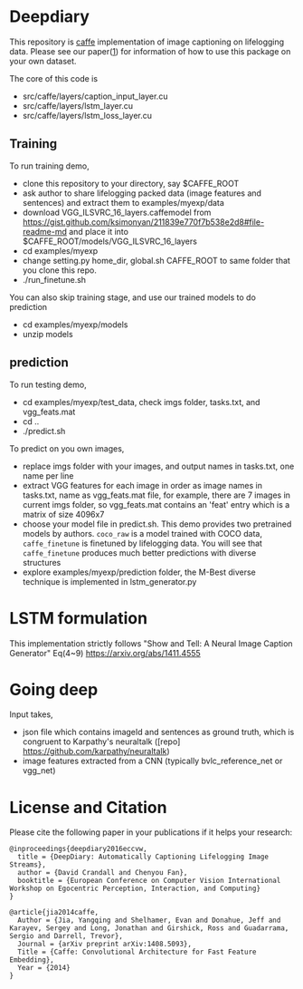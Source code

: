 # Deepdiary
This repository is [caffe](http://caffe.berkeleyvision.org/) implementation of image captioning on lifelogging data.
Please see our paper([1](https://arxiv.org/abs/1608.03819)) for information of how to use this package on your own dataset.

The core of this code is 
- src/caffe/layers/caption_input_layer.cu
- src/caffe/layers/lstm_layer.cu
- src/caffe/layers/lstm_loss_layer.cu


## Training
To run training demo, 
- clone this repository to your directory, say $CAFFE_ROOT
- ask author to share lifelogging packed data (image features and sentences) and extract them to examples/myexp/data
- download VGG_ILSVRC_16_layers.caffemodel from https://gist.github.com/ksimonyan/211839e770f7b538e2d8#file-readme-md and place it into $CAFFE_ROOT/models/VGG_ILSVRC_16_layers
- cd examples/myexp
- change setting.py home_dir, global.sh CAFFE_ROOT to same folder that you clone this repo.
- ./run_finetune.sh

You can also skip training stage, and use our trained models to do prediction
- cd examples/myexp/models
- unzip models

## prediction
To run testing demo,
- cd examples/myexp/test_data, check imgs folder, tasks.txt, and vgg_feats.mat
- cd ..
- ./predict.sh

To predict on you own images, 
- replace imgs folder with your images, and output names in tasks.txt, one name per line
- extract VGG features for each image in order as image names in tasks.txt, name as vgg_feats.mat file, for example, there are 7 images in current imgs folder, so vgg_feats.mat contains an 'feat' entry which is a matrix of size 4096x7
- choose your model file in predict.sh. This demo provides two pretrained models by authors. `coco_raw` is a model trained with COCO data, `caffe_finetune` is finetuned by lifelogging data. You will see that `caffe_finetune` produces much better predictions with diverse structures
- explore examples/myexp/prediction folder, the M-Best diverse technique is implemented in lstm_generator.py

# LSTM formulation
This implementation strictly follows "Show and Tell: A Neural Image Caption Generator" Eq(4~9)
https://arxiv.org/abs/1411.4555


# Going deep
Input takes, 
- json file which contains imageId and sentences as ground truth, which is congruent to Karpathy's neuraltalk ([repo] https://github.com/karpathy/neuraltalk)
- image features extracted from a CNN (typically bvlc_reference_net or vgg_net)



# License and Citation

Please cite the following paper in your publications if it helps your research:

    @inproceedings{deepdiary2016eccvw,
      title = {DeepDiary: Automatically Captioning Lifelogging Image Streams},
      author = {David Crandall and Chenyou Fan},
      booktitle = {European Conference on Computer Vision International Workshop on Egocentric Perception, Interaction, and Computing}
    }
    
    @article{jia2014caffe,
      Author = {Jia, Yangqing and Shelhamer, Evan and Donahue, Jeff and Karayev, Sergey and Long, Jonathan and Girshick, Ross and Guadarrama, Sergio and Darrell, Trevor},
      Journal = {arXiv preprint arXiv:1408.5093},
      Title = {Caffe: Convolutional Architecture for Fast Feature Embedding},
      Year = {2014}
    }

